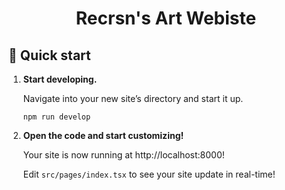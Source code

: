 <h1 align="center">
  Recrsn's Art Webiste
</h1>

## 🚀 Quick start

1. **Start developing.**

   Navigate into your new site’s directory and start it up.

    ```shell
    npm run develop
    ```

2. **Open the code and start customizing!**

   Your site is now running at http://localhost:8000!

   Edit `src/pages/index.tsx` to see your site update in real-time!
